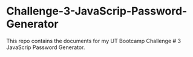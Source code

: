 # Challenge-3-JavaScrip-Password-Generator
This repo contains the documents for my UT Bootcamp Challenge # 3 JavaScrip Password Generator.
